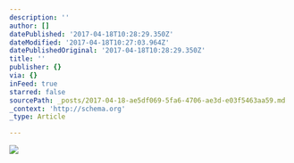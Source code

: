 ```yaml
---
description: ''
author: []
datePublished: '2017-04-18T10:28:29.350Z'
dateModified: '2017-04-18T10:27:03.964Z'
datePublishedOriginal: '2017-04-18T10:28:29.350Z'
title: ''
publisher: {}
via: {}
inFeed: true
starred: false
sourcePath: _posts/2017-04-18-ae5df069-5fa6-4706-ae3d-e03f5463aa59.md
_context: 'http://schema.org'
_type: Article

---
```

![](https://the-grid-user-content.s3-us-west-2.amazonaws.com/14a548fb-560d-4665-a826-e67cb360137f.jpg)